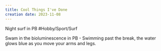 ```yaml
---
title: Cool Things I've Done
creation date: 2023-11-08
---
```


Night surf in PB #Hobby/Sport/Surf 

Swam in the bioluminescence in PB - Swimming past the break, the water glows blue as you move your arms and legs.